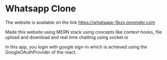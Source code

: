# Whatsapp Clone

The website is available on the link https://whatsapp-5kzx.onrender.com

Made this website using MERN stack using concepts like context hooks, file upload and download and real time chatting using socket.io

In this app, you login with google sign-in which is achieved using the GoogleOAuthProvider of the react. 
